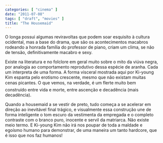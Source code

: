 ```yaml
---
categories: [ "cinema" ]
date: "2011-07-08"
tags: [ "draft", "movies" ]
title: "The Housemaid"
---
```

O longa possui algumas reviravoltas que podem soar esquisito à cultura
ocidental, mas a base do drama, que são os acontecimentos macabros
rodeando a honrada família do professor de piano, criam um clima,
se não de tensão, definitivamente macabro e sexy.

Existe na literatura e no folclore em geral muito sobre o mito da
viúva negra, por analogia ao comportamento reprodutivo dessa espécie
de aranha. Cada um interpreta de uma forma. A forma visceral mostrada
aqui por Ki-young Kim espanta pelo erotismo crescente, mesmo que não
existam muitas cenas picantes. O que vemos, na verdade, é um flerte
muito bem construído entre vida e morte, entre ascenção e decadência
(mais decadência).

Quando a housemaid a se vestir de preto, tudo começa a se acelerar em
direção ao inevitável final trágico, e visualmente essa construção
une de forma inteligente o tom escuro da vestimenta da empregada e o
completo contraste com o branco puro, inocente e servil da matriarca. Não
existe meio termo. E Ki-young Kim não irá nos poupar de toda a maldade
e egoísmo humano para demonstrar, de uma maneira um tanto hardcore,
que é isso que nos faz humanos!
